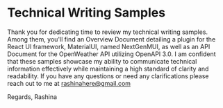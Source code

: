 # Technical Writing Samples

Thank you for dedicating time to review my technical writing samples. Among them, you'll find an Overview Document detailing a plugin for the React UI framework, MaterialUI, named NextGenMUI, as well as an API Document for the OpenWeather API utilizing OpenAPI 3.0.
I am confident that these samples showcase my ability to communicate technical information effectively while maintaining a high standard of clarity and readability.
If you have any questions or need any clarifications please reach out to me at rashinahere@gmail.com

Regards,
Rashina
